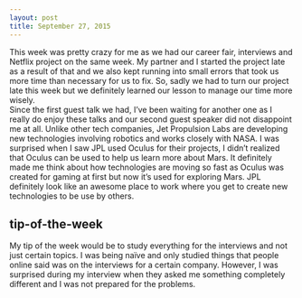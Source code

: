 ```yaml
---
layout: post
title: September 27, 2015
---
```


This week was pretty crazy for me as we had our career fair, interviews and Netflix project on the same week. My partner and I started the project late as a result of that and we also kept running into small errors that took us more time than necessary for us to fix. So, sadly we had to turn our project late this week but we definitely learned our lesson to manage our time more wisely.  
Since the first guest talk we had, I’ve been waiting for another one as I really do enjoy these talks and our second guest speaker did not disappoint me at all. Unlike other tech companies, Jet Propulsion Labs are developing new technologies involving robotics and works closely with NASA. I was surprised when I saw JPL used Oculus for their projects, I didn’t realized that Oculus can be used to help us learn more about Mars. It definitely made me think about how technologies are moving so fast as Oculus was created for gaming at first but now it’s used for exploring Mars. JPL definitely look like an awesome place to work where you get to create new technologies to be use by others.


## tip-of-the-week

My tip of the week would be to study everything for the interviews and not just certain topics. I was being naïve and only studied things that people online said was on the interviews for a certain company. However, I was surprised during my interview when they asked me something completely different and I was not prepared for the problems.  
